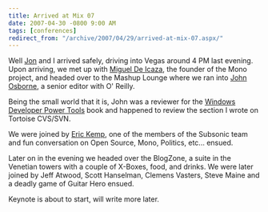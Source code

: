 ```yaml
---
title: Arrived at Mix 07
date: 2007-04-30 -0800 9:00 AM
tags: [conferences]
redirect_from: "/archive/2007/04/29/arrived-at-mix-07.aspx/"
---
```


Well [Jon](http://weblogs.asp.net/jgalloway/ "Jon Galloway's Blog") and
I arrived safely, driving into Vegas around 4 PM last evening. Upon
arriving, we met up with [Miguel De
Icaza](http://tirania.org/blog/ "Miguel's Blog"), the founder of the
Mono project, and headed over to the Mashup Lounge where we ran into
[John Osborne](http://www.oreillynet.com/pub/au/468 "John Osborne"), a
senior editor with O' Reilly.

Being the small world that it is, John was a reviewer for the [Windows
Developer Power
Tools](http://www.amazon.com/Windows-Developer-Power-Tools-Turbocharge/dp/0596527543/ "Developer Power Tools on Amazon")
book and happened to review the section I wrote on Tortoise CVS/SVN.

We were joined by [Eric
Kemp](http://monk.thelonio.us/Default.aspx "Eric's Blog"), one of the
members of the Subsonic team and fun conversation on Open Source, Mono,
Politics, etc... ensued.

Later on in the evening we headed over the BlogZone, a suite in the
Venetian towers with a couple of X-Boxes, food, and drinks. We were
later joined by Jeff Atwood, Scott Hanselman, Clemens Vasters, Steve
Maine and a deadly game of Guitar Hero ensued.

Keynote is about to start, will write more later.

